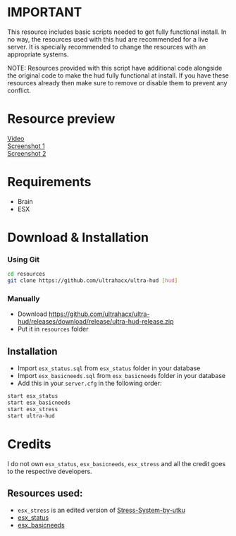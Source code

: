 # IMPORTANT

This resource includes basic scripts needed to get fully functional install. In no way, the resources used with this hud are recommended for a live server. It is specially recommended to change the resources with an appropriate
systems.

NOTE: Resources provided with this script have additional code alongside the original code to make the hud fully functional at install. If you have these resources already then make sure to remove or disable them to prevent any conflict.

# Resource preview
[Video](https://drive.google.com/file/d/1Vk-cDY2Q3Sfc_JPDEs8cMaB4kbUakwTh/view)
<br>
[Screenshot 1](https://prnt.sc/wdltvu)
<br>
[Screenshot 2](https://prnt.sc/wdluyw)


# Requirements
- Brain
- ESX

# Download & Installation

### Using Git
```bash 	
cd resources
git clone https://github.com/ultrahacx/ultra-hud [hud]
```

### Manually 
- Download https://github.com/ultrahacx/ultra-hud/releases/download/release/ultra-hud-release.zip
- Put it in `resources` folder 

## Installation	

- Import `esx_status.sql` from `esx_status` folder in your database
- Import `esx_basicneeds.sql` from `esx_basicneeds` folder in your database
- Add this in your `server.cfg` in the following order:
```bash
start esx_status
start esx_basicneeds
start esx_stress
start ultra-hud
```


# Credits

I do not own `esx_status`, `esx_basicneeds`, `esx_stress` and all the credit goes to the respective developers.
## Resources used:
- `esx_stress` is an edited version of [Stress-System-by-utku](https://github.com/utkuali/Stress-System-by-utku)
- [esx_status](https://github.com/esx-framework/esx_status)
- [esx_basicneeds](https://github.com/esx-framework/esx_basicneeds) 
